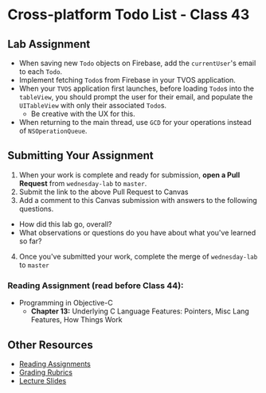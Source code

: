 # Cross-platform Todo List - Class 43  

## Lab Assignment  
- When saving new `Todo` objects on Firebase, add the `currentUser`'s email to each `Todo`.  
- Implement fetching `Todo`s from Firebase in your TVOS application.  
- When your `TVOS` application first launches, before loading `Todo`s into the `tableView`, you should prompt the user for their email, and populate the `UITableView` with only their associated `Todo`s.  
  - Be creative with the UX for this.  
- When returning to the main thread, use `GCD` for your operations instead of `NSOperationQueue`.  

## Submitting Your Assignment  
1. When your work is complete and ready for submission, **open a Pull Request** from `wednesday-lab` to `master`.  
2. Submit the link to the above Pull Request to Canvas  
3. Add a comment to this Canvas submission with answers to the following questions.  
  - How did this lab go, overall?  
  - What observations or questions do you have about what you've learned so far?  
4. Once you've submitted your work, complete the merge of `wednesday-lab` to `master`  

### Reading Assignment (read **before** Class 44):
* Programming in Objective-C
  * **Chapter 13:** Underlying C Language Features: Pointers, Misc Lang Features, How Things Work

## Other Resources
* [Reading Assignments](../../Resources/ra-grading-standard/)
* [Grading Rubrics](../../Resources/)
* [Lecture Slides](https://www.icloud.com/keynote/0qaf2vQnpzd1RYtCnXupGoXow#Week9_Day3)



